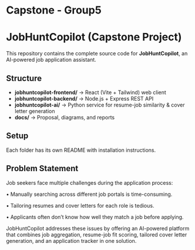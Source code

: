 # Capstone - Group5

# JobHuntCopilot (Capstone Project)

This repository contains the complete source code for **JobHuntCopilot**, an AI-powered job application assistant.

## Structure
- **jobhuntcopilot-frontend/** → React (Vite + Tailwind) web client
- **jobhuntcopilot-backend/** → Node.js + Express REST API
- **jobhuntcopilot-ai/** → Python service for resume-job similarity & cover letter generation
- **docs/** → Proposal, diagrams, and reports

## Setup
Each folder has its own README with installation instructions.


## Problem Statement 

Job seekers face multiple challenges during the application process: 

• Manually searching across different job portals is time-consuming. 

• Tailoring resumes and cover letters for each role is tedious. 

• Applicants often don’t know how well they match a job before applying. 

JobHuntCopilot addresses these issues by offering an AI-powered platform that combines job aggregation, resume-job fit scoring, tailored cover letter generation, and an application tracker in one solution. 
